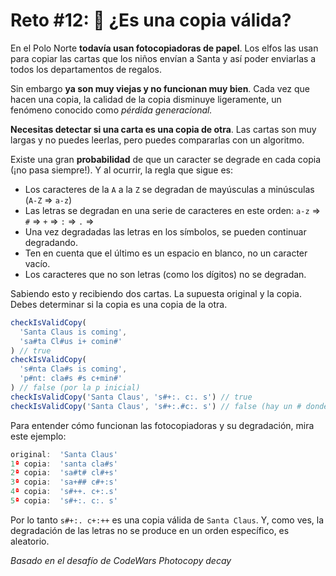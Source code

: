 # Reto #12: 📸 ¿Es una copia válida?

En el Polo Norte **todavía usan fotocopiadoras de papel**. Los elfos las usan para copiar las cartas que los niños envían a Santa y así poder enviarlas a todos los departamentos de regalos.

Sin embargo **ya son muy viejas y no funcionan muy bien**. Cada vez que hacen una copia, la calidad de la copia disminuye ligeramente, un fenómeno conocido como *pérdida generacional.*

**Necesitas detectar si una carta es una copia de otra**. Las cartas son muy largas y no puedes leerlas, pero puedes compararlas con un algoritmo.

Existe una gran **probabilidad** de que un caracter se degrade en cada copia (¡no pasa siempre!). Y al ocurrir, la regla que sigue es:

- Los caracteres de la `A` a la `Z` se degradan de mayúsculas a minúsculas (`A-Z` ⇒ `a-z`)
- Las letras se degradan en una serie de caracteres en este orden: `a-z` ⇒ `#` ⇒ `+` ⇒ `:` ⇒ `.` ⇒ ` `
- Una vez degradadas las letras en los símbolos, se pueden continuar degradando.
- Ten en cuenta que el último es un espacio en blanco, no un caracter vacío.
- Los caracteres que no son letras (como los dígitos) no se degradan.

Sabiendo esto y recibiendo dos cartas. La supuesta original y la copia. Debes determinar si la copia es una copia de la otra.

```javascript
checkIsValidCopy(
  'Santa Claus is coming',
  'sa#ta Cl#us i+ comin#'
) // true
checkIsValidCopy(
  's#nta Cla#s is coming',
  'p#nt: cla#s #s c+min#'
) // false (por la p inicial)
checkIsValidCopy('Santa Claus', 's#+:. c:. s') // true
checkIsValidCopy('Santa Claus', 's#+:.#c:. s') // false (hay un # donde no debería)
```

Para entender cómo funcionan las fotocopiadoras y su degradación, mira este ejemplo:

```javascript
original:  'Santa Claus'
1ª copia:  'santa cla#s'
2ª copia:  'sa#t# cl#+s'
3ª copia:  'sa+## c#+:s'
4ª copia:  's#++. c+:.s'
5ª copia:  's#+:. c:. s'
```

Por lo tanto `s#+:. c+:++` es una copia válida de `Santa Claus`. Y, como ves, la degradación de las letras no se produce en un orden específico, es aleatorio.

*Basado en el desafío de CodeWars Photocopy decay*